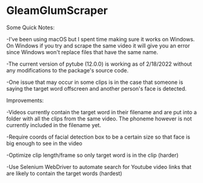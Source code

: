 # GleamGlumScraper

Some Quick Notes:

-I've been using macOS but I spent time making sure it works on Windows. 
On Windows if you try and scrape the same video it will give you an error since Windows won't replace files that have the same name.

-The current version of pytube (12.0.0) is working as of 2/18/2022 without any modifications to the package's source code. 

-One issue that may occur in some clips is in the case that someone is saying the target word offscreen and another person's face is detected. 



Improvements:

-Videos currently contain the target word in their filename and are put into a folder with all the clips from the same video.
The phoneme however is not currently included in the filename yet. 

-Require coords of facial detection box to be a certain size so that face is big enough to see in the video

-Optimize clip length/frame so only target word is in the clip (harder)

-Use Selenium WebDriver to automate search for Youtube video links that are likely to contain the target words (hardest)
